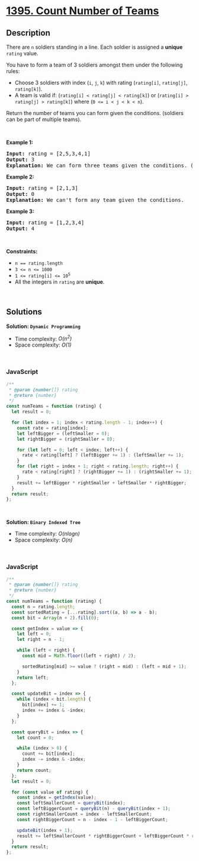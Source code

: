 # [1395. Count Number of Teams](https://leetcode.com/problems/count-number-of-teams)

## Description

<div class="_1l1MA" data-track-load="description_content"><p>There are <code>n</code> soldiers standing in a line. Each soldier is assigned a <strong>unique</strong> <code>rating</code> value.</p>

<p>You have to form a team of 3 soldiers amongst them under the following rules:</p>

<ul>
	<li>Choose 3 soldiers with index (<code>i</code>, <code>j</code>, <code>k</code>) with rating (<code>rating[i]</code>, <code>rating[j]</code>, <code>rating[k]</code>).</li>
	<li>A team is valid if: (<code>rating[i] &lt; rating[j] &lt; rating[k]</code>) or (<code>rating[i] &gt; rating[j] &gt; rating[k]</code>) where (<code>0 &lt;= i &lt; j &lt; k &lt; n</code>).</li>
</ul>

<p>Return the number of teams you can form given the conditions. (soldiers can be part of multiple teams).</p>

<p>&nbsp;</p>
<p><strong class="example">Example 1:</strong></p>

<pre><strong>Input:</strong> rating = [2,5,3,4,1]
<strong>Output:</strong> 3
<strong>Explanation:</strong> We can form three teams given the conditions. (2,3,4), (5,4,1), (5,3,1). 
</pre>

<p><strong class="example">Example 2:</strong></p>

<pre><strong>Input:</strong> rating = [2,1,3]
<strong>Output:</strong> 0
<strong>Explanation:</strong> We can't form any team given the conditions.
</pre>

<p><strong class="example">Example 3:</strong></p>

<pre><strong>Input:</strong> rating = [1,2,3,4]
<strong>Output:</strong> 4
</pre>

<p>&nbsp;</p>
<p><strong>Constraints:</strong></p>

<ul>
	<li><code>n == rating.length</code></li>
	<li><code>3 &lt;= n &lt;= 1000</code></li>
	<li><code>1 &lt;= rating[i] &lt;= 10<sup>5</sup></code></li>
	<li>All the integers in <code>rating</code> are <strong>unique</strong>.</li>
</ul>
</div>

<p>&nbsp;</p>

## Solutions

**Solution: `Dynamic Programming`**

- Time complexity: <em>O(n<sup>2</sup>)</em>
- Space complexity: <em>O(1)</em>

<p>&nbsp;</p>

### **JavaScript**

```js
/**
 * @param {number[]} rating
 * @return {number}
 */
const numTeams = function (rating) {
  let result = 0;

  for (let index = 1; index < rating.length - 1; index++) {
    const rate = rating[index];
    let leftBigger = (leftSmaller = 0);
    let rightBigger = (rightSmaller = 0);

    for (let left = 0; left < index; left++) {
      rate < rating[left] ? (leftBigger += 1) : (leftSmaller += 1);
    }
    for (let right = index + 1; right < rating.length; right++) {
      rate < rating[right] ? (rightBigger += 1) : (rightSmaller += 1);
    }
    result += leftBigger * rightSmaller + leftSmaller * rightBigger;
  }
  return result;
};
```

<p>&nbsp;</p>

**Solution: `Binary Indexed Tree`**

- Time complexity: <em>O(nlogn)</em>
- Space complexity: <em>O(n)</em>

<p>&nbsp;</p>

### **JavaScript**

```js
/**
 * @param {number[]} rating
 * @return {number}
 */
const numTeams = function (rating) {
  const n = rating.length;
  const sortedRating = [...rating].sort((a, b) => a - b);
  const bit = Array(n + 2).fill(0);

  const getIndex = value => {
    let left = 0;
    let right = n - 1;

    while (left < right) {
      const mid = Math.floor((left + right) / 2);

      sortedRating[mid] >= value ? (right = mid) : (left = mid + 1);
    }
    return left;
  };

  const updateBit = index => {
    while (index < bit.length) {
      bit[index] += 1;
      index += index & -index;
    }
  };

  const queryBit = index => {
    let count = 0;

    while (index > 0) {
      count += bit[index];
      index -= index & -index;
    }
    return count;
  };
  let result = 0;

  for (const value of rating) {
    const index = getIndex(value);
    const leftSmallerCount = queryBit(index);
    const leftBiggerCount = queryBit(n) - queryBit(index + 1);
    const rightSmallerCount = index - leftSmallerCount;
    const rightBiggerCount = n - index - 1 - leftBiggerCount;

    updateBit(index + 1);
    result += leftSmallerCount * rightBiggerCount + leftBiggerCount * rightSmallerCount;
  }
  return result;
};
```
